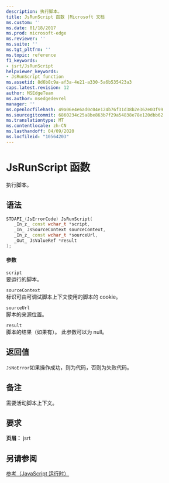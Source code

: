 ```yaml
---
description: 执行脚本。
title: JsRunScript 函数 |Microsoft 文档
ms.custom: ''
ms.date: 01/18/2017
ms.prod: microsoft-edge
ms.reviewer: ''
ms.suite: ''
ms.tgt_pltfrm: ''
ms.topic: reference
f1_keywords:
- jsrt/JsRunScript
helpviewer_keywords:
- JsRunScript function
ms.assetid: 8d6b8c9a-af3a-4e21-a330-5a6b535423a3
caps.latest.revision: 12
author: MSEdgeTeam
ms.author: msedgedevrel
manager: ''
ms.openlocfilehash: 49a06e4e6ad0c04e124b76f31d38b2e362e03f99
ms.sourcegitcommit: 6860234c25a8be863b7f29a54838e78e120dbb62
ms.translationtype: MT
ms.contentlocale: zh-CN
ms.lasthandoff: 04/09/2020
ms.locfileid: "10564203"
---
```

# JsRunScript 函数
执行脚本。  
  
## 语法  
  
```cpp  
STDAPI_(JsErrorCode) JsRunScript(  
   _In_z_ const wchar_t *script,  
   _In_ JsSourceContext sourceContext,  
   _In_z_ const wchar_t *sourceUrl,  
   _Out_ JsValueRef *result  
);  
```  
  
#### 参数  
 `script`  
 要运行的脚本。  
  
 `sourceContext`  
 标识可由可调试脚本上下文使用的脚本的 cookie。  
  
 `sourceUrl`  
 脚本的来源位置。  
  
 `result`  
 脚本的结果（如果有）。 此参数可以为 null。  
  
## 返回值  
 `JsNoError`如果操作成功，则为代码，否则为失败代码。  
  
## 备注  
 需要活动脚本上下文。  
  
## 要求  
 **页眉：** jsrt  
  
## 另请参阅  
 [参考（JavaScript 运行时）](../chakra-hosting/reference-javascript-runtime.md)